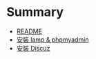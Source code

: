 # Summary

* [README](README.md)
* [安裝 lamp & phpmyadmin](install_lamp.md)
* [安裝 Discuz](install_discuz.md)

